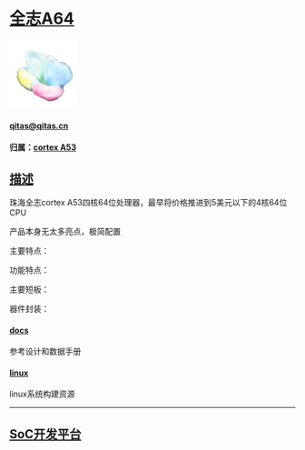 ﻿# [全志A64](https://github.com/mcuyun/A64) 

[![sites](SoC/SoC.png)](http://www.qitas.cn) 
####  qitas@qitas.cn
#### 归属：[cortex A53](https://github.com/sochub/CA53)

## [描述](https://github.com/sochub/A64/wiki) 

珠海全志cortex A53四核64位处理器，最早将价格推进到5美元以下的4核64位CPU

产品本身无太多亮点，极简配置

主要特点：

功能特点：

主要短板：

器件封装：

#### [docs](docs/)

参考设计和数据手册

#### [linux](linux/)

linux系统构建资源

---

##  [SoC开发平台](http://www.qitas.cn)   

